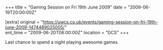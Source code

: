 +++
title = "Gaming Session on Fri 19th June 2009"
date = "2009-06-19T20:00:00Z"

[extra]
original = "https://uwcs.co.uk/events/gaming-session-on-fri-19th-june-2009-1474489025005/"    
ent_time = "2009-06-20T08:00:00Z"
location = "DCS"
+++

Last chance to spend a night playing awesome games.

